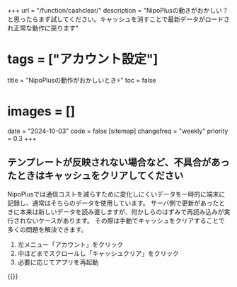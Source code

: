 +++
url = "/function/cashclear/"
description = "NipoPlusの動きがおかしい？と思ったらまず試してください。キャッシュを消すことで最新データがロードされ正常な動作に戻ります"
# tags = ["アカウント設定"]
title = "NipoPlusの動作がおかしいとき⚡️"
toc = false
# images = []
date = "2024-10-03"
code = false
[sitemap]
  changefreq = "weekly"
  priority = 0.3
+++

## テンプレートが反映されない場合など、不具合があったときはキャッシュをクリアしてください

NipoPlusでは通信コストを減らすために変化しにくいデータを一時的に端末に記録し、通常はそちらのデータを使用しています。
サーバ側で更新があったときに本来は新しいデータを読み直しますが、何かしらのはずみで再読み込みが実行されないケースがあります。
その際は手動でキャッシュをクリアすることで多くの問題を解決できます。

1. 左メニュー「アカウント」をクリック
2. 中ほどまでスクロールし「キャッシュクリア」をクリック
3. 必要に応じてアプリを再起動

{{<iTablet filename="cashclear" msg="キャッシュを消すことで問題が解決します" alice="pc">}}
